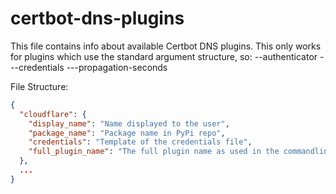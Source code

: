 # certbot-dns-plugins

This file contains info about available Certbot DNS plugins.
This only works for plugins which use the standard argument structure, so:
--authenticator <plugin-name> --<plugin-name>-credentials <FILE> --<plugin-name>-propagation-seconds <number>

File Structure:

```json
{
  "cloudflare": {
    "display_name": "Name displayed to the user",
    "package_name": "Package name in PyPi repo",
    "credentials": "Template of the credentials file",
    "full_plugin_name": "The full plugin name as used in the commandline with certbot, e.g. 'dns-njalla'"
  },
  ...
}
```
